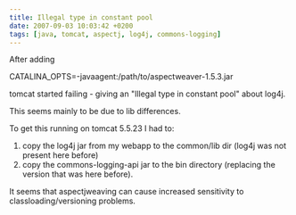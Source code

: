 ```yaml
---
title: Illegal type in constant pool
date: 2007-09-03 10:03:42 +0200
tags: [java, tomcat, aspectj, log4j, commons-logging]
---
```


After adding

CATALINA_OPTS=-javaagent:/path/to/aspectweaver-1.5.3.jar

tomcat started failing - giving an "Illegal type in constant pool" about log4j.

This seems mainly to be due to lib differences.

To get this running on tomcat 5.5.23 I had to:

1. copy the log4j jar from my webapp to the common/lib dir (log4j was not present here before)
1. copy the commons-logging-api jar to the bin directory (replacing the version that was here before).

It seems that aspectjweaving can cause increased sensitivity to classloading/versioning problems.
